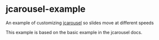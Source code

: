 # jcarousel-example

An example of customizing [jcarousel](http://sorgalla.com/jcarousel/) so slides move at different speeds

This example is based on the basic example in the jcarousel docs.

